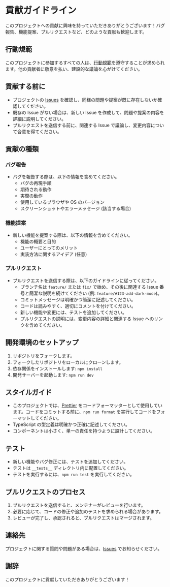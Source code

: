 # 貢献ガイドライン

このプロジェクトへの貢献に興味を持っていただきありがとうございます！バグ報告、機能提案、プルリクエストなど、どのような貢献も歓迎します。

## 行動規範

このプロジェクトに参加するすべての人は、[行動規範](CODE_OF_CONDUCT.md)を遵守することが求められます。他の貢献者に敬意を払い、建設的な議論を心がけてください。

## 貢献する前に

- プロジェクトの [Issues](<https://github.com/valkyrie263/portfolio-template/issues>) を確認し、同様の問題や提案が既に存在しないか確認してください。
- 既存の Issue がない場合は、新しい Issue を作成して、問題や提案の内容を詳細に説明してください。
- プルリクエストを送信する前に、関連する Issue で議論し、変更内容について合意を得てください。

## 貢献の種類

### バグ報告

- バグを報告する際は、以下の情報を含めてください。
    - バグの再現手順
    - 期待される動作
    - 実際の動作
    - 使用しているブラウザや OS のバージョン
    - スクリーンショットやエラーメッセージ (該当する場合)

### 機能提案

- 新しい機能を提案する際は、以下の情報を含めてください。
    - 機能の概要と目的
    - ユーザーにとってのメリット
    - 実装方法に関するアイデア (任意)

### プルリクエスト

- プルリクエストを送信する際は、以下のガイドラインに従ってください。
    - ブランチ名は `feature/` または `fix/` で始め、その後に関連する Issue 番号と簡潔な説明を続けてください (例: `feature/#123-add-dark-mode`)。
    - コミットメッセージは明確かつ簡潔に記述してください。
    - コードは読みやすく、適切にコメントを付けてください。
    - 新しい機能や変更には、テストを追加してください。
    - プルリクエストの説明には、変更内容の詳細と関連する Issue へのリンクを含めてください。

## 開発環境のセットアップ

1. リポジトリをフォークします。
2. フォークしたリポジトリをローカルにクローンします。
3. 依存関係をインストールします: `npm install`
4. 開発サーバーを起動します: `npm run dev`

## スタイルガイド

- このプロジェクトでは、[Prettier](https://prettier.io/) をコードフォーマッターとして使用しています。コードをコミットする前に、`npm run format` を実行してコードをフォーマットしてください。
- TypeScript の型定義は明確かつ正確に記述してください。
- コンポーネントは小さく、単一の責任を持つように設計してください。

## テスト

- 新しい機能やバグ修正には、テストを追加してください。
- テストは `__tests__` ディレクトリ内に配置してください。
- テストを実行するには、`npm run test` を実行してください。

## プルリクエストのプロセス

1. プルリクエストを送信すると、メンテナーがレビューを行います。
2. 必要に応じて、コードの修正や追加のテストを求められる場合があります。
3. レビューが完了し、承認されると、プルリクエストはマージされます。

## 連絡先

プロジェクトに関する質問や問題がある場合は、[Issues](<https://github.com/valkyrie263/portfolio-template/issues>) でお知らせください。

## 謝辞

このプロジェクトに貢献していただきありがとうございます！